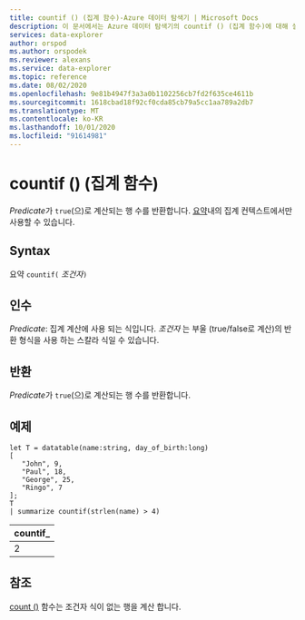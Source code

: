 ```yaml
---
title: countif () (집계 함수)-Azure 데이터 탐색기 | Microsoft Docs
description: 이 문서에서는 Azure 데이터 탐색기의 countif () (집계 함수)에 대해 설명 합니다.
services: data-explorer
author: orspod
ms.author: orspodek
ms.reviewer: alexans
ms.service: data-explorer
ms.topic: reference
ms.date: 08/02/2020
ms.openlocfilehash: 9e81b4947f3a3a0b1102256cb7fd2f635ce4611b
ms.sourcegitcommit: 1618cbad18f92cf0cda85cb79a5cc1aa789a2db7
ms.translationtype: MT
ms.contentlocale: ko-KR
ms.lasthandoff: 10/01/2020
ms.locfileid: "91614981"
---
```

# <a name="countif-aggregation-function"></a>countif () (집계 함수)

*Predicate*가 `true`(으)로 계산되는 행 수를 반환합니다. [요약](summarizeoperator.md)내의 집계 컨텍스트에서만 사용할 수 있습니다.

## <a name="syntax"></a>Syntax

요약 `countif(` *조건자*`)`

## <a name="arguments"></a>인수

*Predicate*: 집계 계산에 사용 되는 식입니다. *조건자* 는 부울 (true/false로 계산)의 반환 형식을 사용 하는 스칼라 식일 수 있습니다.

## <a name="returns"></a>반환

*Predicate*가 `true`(으)로 계산되는 행 수를 반환합니다.

## <a name="example"></a>예제

```kusto
let T = datatable(name:string, day_of_birth:long)
[
   "John", 9,
   "Paul", 18,
   "George", 25,
   "Ringo", 7
];
T
| summarize countif(strlen(name) > 4)
```

|countif_|
|----|
|2|

## <a name="see-also"></a>참조

[count ()](count-aggfunction.md) 함수는 조건자 식이 없는 행을 계산 합니다.
